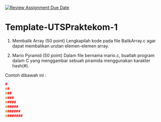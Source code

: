 [![Review Assignment Due Date](https://classroom.github.com/assets/deadline-readme-button-22041afd0340ce965d47ae6ef1cefeee28c7c493a6346c4f15d667ab976d596c.svg)](https://classroom.github.com/a/98FRkTqs)
# Template-UTSPraktekom-1
1. Membalik Array (50 point)
Lengkapilah kode pada file BalikArray.c agar dapat membalikan urutan elemen-elemen array.

2. Mario Pyramid (50 point)
Dalam file bernama mario.c, buatlah program dalam C yang menggambar sebuah piramida menggunakan karakter hash(#).

Contoh dibawah ini : 
```c
#
##
###
####
#####
######
#######
########
```
